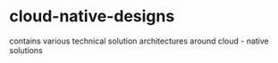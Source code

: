 # cloud-native-designs
contains various technical solution architectures around cloud - native solutions
